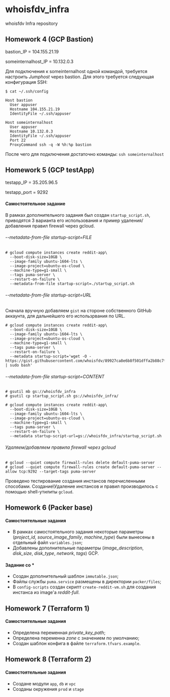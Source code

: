 # whoisfdv_infra
whoisfdv Infra repository

## Homework 4 (GCP Bastion)

bastion_IP = 104.155.21.19

someinternalhost_IP = 10.132.0.3

Для подключения к someinternalhost одной командой, требуется настроить _Jumphost_ через bastion.
Для этого требуется следующая конфигурация SSH:

```
$ cat ~/.ssh/config                                                                                                         

Host bastion
  User appuser
  Hostname 104.155.21.19
  IdentityFile ~/.ssh/appuser

Host someinternalhost
  User appuser
  Hostname 10.132.0.3
  IdentityFile ~/.ssh/appuser
  Port 22
  ProxyCommand ssh -q -W %h:%p bastion
```

После чего для подключения достаточно команды: `ssh someinternalhost`

## Homework 5 (GCP testApp)

testapp_IP = 35.205.96.5

testapp_port = 9292

#### Самостоятельное задание

В рамках дополнительного задания был создан `startup_script.sh`, приводятся 3 варианта его использования и пример удаления/добавления правил firewall через gcloud.

###### --metadata-from-file startup-script=FILE

```
# gcloud compute instances create reddit-app\
  --boot-disk-size=10GB \
  --image-family ubuntu-1604-lts \
  --image-project=ubuntu-os-cloud \
  --machine-type=g1-small \
  --tags puma-server \
  --restart-on-failure \
  --metadata-from-file startup-script=./startup_script.sh
```

###### --metadata-from-file startup-script=URL

Сначала вручную добавляем `gist` на стороне собственного GitHub аккаунта, для дальнейшего его использрвания по URL.

```
# gcloud compute instances create reddit-app\ 
  --boot-disk-size=10GB \
  --image-family ubuntu-1604-lts \
  --image-project=ubuntu-os-cloud \
  --machine-type=g1-small \
  --tags puma-server \
  --restart-on-failure \
  --metadata startup-script='wget -O - https://gist.githubusercontent.com/whoisfdv/89927ca8e6b8f501dffa2b88c7f9e427/raw/a8073d049d48badb23e514dd06e81764563b3831/startup_script.sh | sudo bash'
```

###### --metadata-from-file startup-script=CONTENT

```
# gsutil mb gs://whoisfdv_infra
# gsutil cp startup_script.sh gs://whoisfdv_infra/ 

# gcloud compute instances create reddit-app\
  --boot-disk-size=10GB \
  --image-family ubuntu-1604-lts \
  --image-project=ubuntu-os-cloud \
  --machine-type=g1-small \
  --tags puma-server \
  --restart-on-failure \
  --metadata startup-script-url=gs://whoisfdv_infra/startup_script.sh
```

###### Удаляем/добавляем правила firewall через gcloud

```
# gcloud --quiet compute firewall-rules delete default-puma-server
# gcloud --quiet compute firewall-rules create default-puma-server --allow tcp:9292 --target-tags puma-server
```

Проведено тестирование создания инстансов перечисленными способами. Создание\Удаление инстансов и правил производилось с помощью shell-утилиты `gcloud`.

## Homework 6 (Packer base)

#### Самостоятельные задания
 
 * В рамках самостоятельного задания некоторые параметры (_project_id_, _source_image_family_, _machine_type_) были вынесены в отдельный файл `variables.json`;
 * Добавлены дополнительные параметры (_image_description_, _disk_size_, _disk_type_, _network_, _tags_) GCP.
 
#### Задание со *
 
 * Создан дополнительный шаблон `immutable.json`;
 * Файлы службы `puma.service` размещены в директории `packer/files`;
 * В `config-scripts` создан скрипт `create-reddit-vm.sh` для создания инстанса из image'а _reddit-full_.

 ## Homework 7 (Terraform 1)

 #### Самостоятельные задания

  * Определена переменная _private_key_path_;
  * Определена переменна _zone_ с значением по умолчанию;
  * Создан шаблон конфига в файле `terraform.tfvars.example`.

## Homework 8 (Terraform 2)

#### Самостоятельные задания

 * Создане модули `app`, `db` и `vpc`
 * Созданы окружения `prod` и `stage` 
